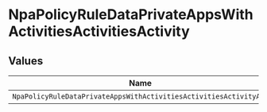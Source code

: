 # NpaPolicyRuleDataPrivateAppsWithActivitiesActivitiesActivity


## Values

| Name                                                              | Value                                                             |
| ----------------------------------------------------------------- | ----------------------------------------------------------------- |
| `NpaPolicyRuleDataPrivateAppsWithActivitiesActivitiesActivityAny` | any                                                               |
